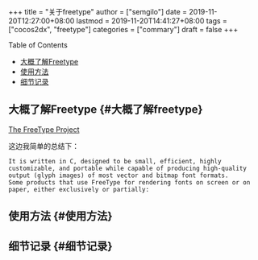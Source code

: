 +++
title = "关于freetype"
author = ["semgilo"]
date = 2019-11-20T12:27:00+08:00
lastmod = 2019-11-20T14:41:27+08:00
tags = ["cocos2dx", "freetype"]
categories = ["commary"]
draft = false
+++

<div class="ox-hugo-toc toc">
<div></div>

<div class="heading">Table of Contents</div>

- [大概了解Freetype](#大概了解freetype)
- [使用方法](#使用方法)
- [细节记录](#细节记录)

</div>
<!--endtoc-->



## 大概了解Freetype {#大概了解freetype}

[The FreeType Project](https://www.freetype.org/)
<!--more-->
这边我简单的总结下：

```nil
It is written in C, designed to be small, efficient, highly customizable, and portable while capable of producing high-quality output (glyph images) of most vector and bitmap font formats.
Some products that use FreeType for rendering fonts on screen or on paper, either exclusively or partially:
```


## 使用方法 {#使用方法}


## 细节记录 {#细节记录}
